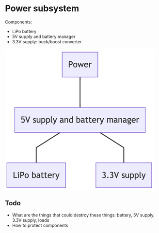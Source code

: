 # Power subsystem

Components:

* LiPo battery
* 5V supply and battery manager
* 3.3V supply: buck/boost converter

![Components][components]


## Todo

* What are the things that could destroy these things: battery, 5V supply, 3.3V supply, loads
* How to protect components

[components]: ./docs/components.png
